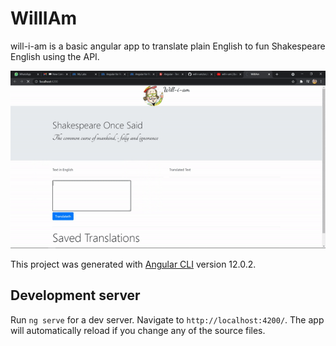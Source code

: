 # WillIAm
will-i-am is a basic angular app to translate plain English to fun Shakespeare English using the API.

![Alt Text](screenshots/demo.gif)

This project was generated with [Angular CLI](https://github.com/angular/angular-cli) version 12.0.2.

## Development server

Run `ng serve` for a dev server. Navigate to `http://localhost:4200/`. The app will automatically reload if you change any of the source files.

